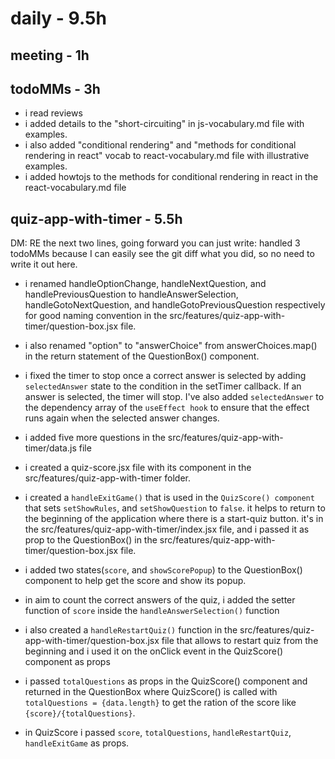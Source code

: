 # daily - 9.5h

## meeting - 1h

## todoMMs - 3h
* i read reviews
* i added details to the "short-circuiting" in js-vocabulary.md file with examples.
* i also added "conditional rendering" and "methods for conditional rendering in react" vocab to react-vocabulary.md file with illustrative examples.
* i added howtojs to the methods for conditional rendering in react in the react-vocabulary.md file

## quiz-app-with-timer - 5.5h

DM: RE the next two lines, going forward you can just write: handled 3 todoMMs because I can easily see the git diff what you did, so no need to write it out here. 
* i renamed handleOptionChange, handleNextQuestion, and handlePreviousQuestion to handleAnswerSelection, handleGotoNextQuestion, and handleGotoPreviousQuestion respectively for good naming convention in the src/features/quiz-app-with-timer/question-box.jsx file.
* i also renamed "option" to "answerChoice" from answerChoices.map() in the return statement of the QuestionBox() component.

* i fixed the timer to stop once a correct answer is selected by adding `selectedAnswer` state to the condition in the setTimer callback. If an answer is selected, the timer will stop. I've also added `selectedAnswer` to the dependency array of the `useEffect hook` to ensure that the effect runs again when the selected answer changes.
* i added five more questions in the src/features/quiz-app-with-timer/data.js file
* i created a quiz-score.jsx file with its component in the src/features/quiz-app-with-timer folder.
* i created a `handleExitGame()` that is used in the `QuizScore() component` that sets `setShowRules`, and `setShowQuestion` to `false`. it helps to return to the beginning of the application where there is a start-quiz button. it's in the src/features/quiz-app-with-timer/index.jsx file, and i passed it as prop to the QuestionBox() in the src/features/quiz-app-with-timer/question-box.jsx file.
* i added two states(`score`, and `showScorePopup`) to the QuestionBox() component to help get the score and show its popup.
* in aim to count the correct answers of the quiz, i added the setter function of `score` inside the  `handleAnswerSelection()` function
* i also created a `handleRestartQuiz()` function in the src/features/quiz-app-with-timer/question-box.jsx file that allows to restart quiz from the beginning and i used it on the onClick event in the QuizScore() component as props
* i passed `totalQuestions` as props in the QuizScore() component and returned in the QuestionBox where  QuizScore() is called with `totalQuestions = {data.length}` to get the ration of the score like `{score}/{totalQuestions}`.
* in QuizScore i passed `score`, `totalQuestions`, `handleRestartQuiz`, `handleExitGame` as props.
